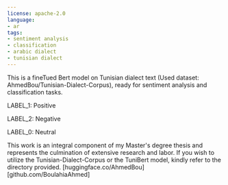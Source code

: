 ```yaml
---
license: apache-2.0
language:
- ar
tags:
- sentiment analysis
- classification
- arabic dialect
- tunisian dialect
---
```


This is a fineTued Bert model on Tunisian dialect text (Used dataset: AhmedBou/Tunisian-Dialect-Corpus), ready for sentiment analysis and classification tasks.

LABEL_1: Positive

LABEL_2: Negative

LABEL_0: Neutral

This work is an integral component of my Master's degree thesis and represents the culmination of extensive research and labor.
If you wish to utilize the Tunisian-Dialect-Corpus or the TuniBert model, kindly refer to the directory provided. [huggingface.co/AhmedBou][github.com/BoulahiaAhmed]